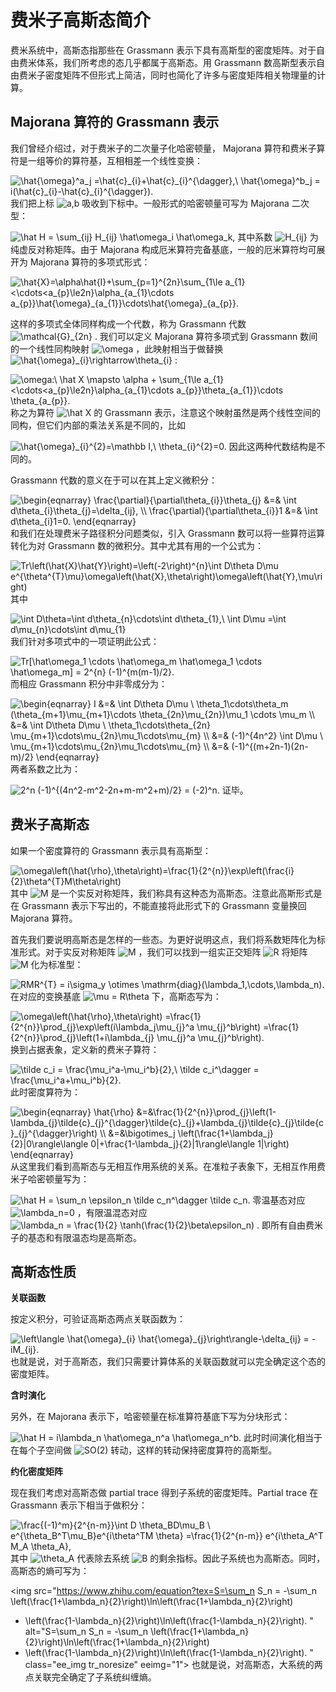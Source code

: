 # 费米子高斯态简介

费米系统中，高斯态指那些在 Grassmann 表示下具有高斯型的密度矩阵。对于自由费米体系，我们所考虑的态几乎都属于高斯态。用 Grassmann 数高斯型表示自由费米子密度矩阵不但形式上简洁，同时也简化了许多与密度矩阵相关物理量的计算。

## Majorana 算符的 Grassmann 表示

我们曾经介绍过，对于费米子的二次量子化哈密顿量， Majorana 算符和费米子算符是一组等价的算符基，互相相差一个线性变换：

<img src="https://www.zhihu.com/equation?tex=\hat{\omega}^a_j =\hat{c}_{i}+\hat{c}_{i}^{\dagger},\ 
\hat{\omega}^b_j = i(\hat{c}_{i}-\hat{c}_{i}^{\dagger}).
" alt="\hat{\omega}^a_j =\hat{c}_{i}+\hat{c}_{i}^{\dagger},\ 
\hat{\omega}^b_j = i(\hat{c}_{i}-\hat{c}_{i}^{\dagger}).
" class="ee_img tr_noresize" eeimg="1">
我们把上标  <img src="https://www.zhihu.com/equation?tex=a,b" alt="a,b" class="ee_img tr_noresize" eeimg="1">  吸收到下标中。一般形式的哈密顿量可写为 Majorana 二次型：

<img src="https://www.zhihu.com/equation?tex=\hat H = \sum_{ij} H_{ij} \hat\omega_i \hat\omega_k,
" alt="\hat H = \sum_{ij} H_{ij} \hat\omega_i \hat\omega_k,
" class="ee_img tr_noresize" eeimg="1">
其中系数  <img src="https://www.zhihu.com/equation?tex=H_{ij}" alt="H_{ij}" class="ee_img tr_noresize" eeimg="1">  为纯虚反对称矩阵。由于 Majorana 构成厄米算符完备基底，一般的厄米算符均可展开为 Majorana 算符的多项式形式：

<img src="https://www.zhihu.com/equation?tex=\hat{X}=\alpha\hat{I}+\sum_{p=1}^{2n}\sum_{1\le a_{1}<\cdots<a_{p}\le2n}\alpha_{a_{1}\cdots a_{p}}\hat{\omega}_{a_{1}}\cdots\hat{\omega}_{a_{p}}.
" alt="\hat{X}=\alpha\hat{I}+\sum_{p=1}^{2n}\sum_{1\le a_{1}<\cdots<a_{p}\le2n}\alpha_{a_{1}\cdots a_{p}}\hat{\omega}_{a_{1}}\cdots\hat{\omega}_{a_{p}}.
" class="ee_img tr_noresize" eeimg="1">

这样的多项式全体同样构成一个代数，称为 Grassmann 代数  <img src="https://www.zhihu.com/equation?tex=\mathcal{G}_{2n}" alt="\mathcal{G}_{2n}" class="ee_img tr_noresize" eeimg="1"> . 我们可以定义 Majorana 算符多项式到 Grassmann 数间的一个线性同构映射  <img src="https://www.zhihu.com/equation?tex=\omega" alt="\omega" class="ee_img tr_noresize" eeimg="1"> ，此映射相当于做替换  <img src="https://www.zhihu.com/equation?tex=\hat{\omega}_{i}\rightarrow\theta_{i}" alt="\hat{\omega}_{i}\rightarrow\theta_{i}" class="ee_img tr_noresize" eeimg="1"> :

<img src="https://www.zhihu.com/equation?tex=\omega:\ 
\hat X \mapsto \alpha + \sum_{1\le a_{1}<\cdots<a_{p}\le2n}\alpha_{a_{1}\cdots a_{p}}\theta_{a_{1}}\cdots \theta_{a_{p}}.
" alt="\omega:\ 
\hat X \mapsto \alpha + \sum_{1\le a_{1}<\cdots<a_{p}\le2n}\alpha_{a_{1}\cdots a_{p}}\theta_{a_{1}}\cdots \theta_{a_{p}}.
" class="ee_img tr_noresize" eeimg="1">
称之为算符  <img src="https://www.zhihu.com/equation?tex=\hat X" alt="\hat X" class="ee_img tr_noresize" eeimg="1">  的 Grassmann 表示，注意这个映射虽然是两个线性空间的同构，但它们内部的乘法关系是不同的，比如 

<img src="https://www.zhihu.com/equation?tex=\hat{\omega}_{i}^{2}=\mathbb I,\ 
\theta_{i}^{2}=0.
" alt="\hat{\omega}_{i}^{2}=\mathbb I,\ 
\theta_{i}^{2}=0.
" class="ee_img tr_noresize" eeimg="1">
因此这两种代数结构是不同的。

Grassmann 代数的意义在于可以在其上定义微积分：

<img src="https://www.zhihu.com/equation?tex=\begin{eqnarray}
	\frac{\partial}{\partial\theta_{i}}\theta_{j} &=& \int d\theta_{i}\theta_{j}=\delta_{ij}, \\
	\frac{\partial}{\partial\theta_{i}}1 &=& \int d\theta_{i}1=0.
\end{eqnarray}
" alt="\begin{eqnarray}
	\frac{\partial}{\partial\theta_{i}}\theta_{j} &=& \int d\theta_{i}\theta_{j}=\delta_{ij}, \\
	\frac{\partial}{\partial\theta_{i}}1 &=& \int d\theta_{i}1=0.
\end{eqnarray}
" class="ee_img tr_noresize" eeimg="1">
和我们在处理费米子路径积分问题类似，引入 Grassmann 数可以将一些算符运算转化为对 Grassmann 数的微积分。其中尤其有用的一个公式为：

<img src="https://www.zhihu.com/equation?tex=Tr\left(\hat{X}\hat{Y}\right)=\left(-2\right)^{n}\int D\theta D\mu e^{\theta^{T}\mu}\omega\left(\hat{X},\theta\right)\omega\left(\hat{Y},\mu\right)
" alt="Tr\left(\hat{X}\hat{Y}\right)=\left(-2\right)^{n}\int D\theta D\mu e^{\theta^{T}\mu}\omega\left(\hat{X},\theta\right)\omega\left(\hat{Y},\mu\right)
" class="ee_img tr_noresize" eeimg="1">
其中

<img src="https://www.zhihu.com/equation?tex=\int D\theta=\int d\theta_{n}\cdots\int d\theta_{1},\ 
\int D\mu =\int d\mu_{n}\cdots\int d\mu_{1}
" alt="\int D\theta=\int d\theta_{n}\cdots\int d\theta_{1},\ 
\int D\mu =\int d\mu_{n}\cdots\int d\mu_{1}
" class="ee_img tr_noresize" eeimg="1">
我们针对多项式中的一项证明此公式：

<img src="https://www.zhihu.com/equation?tex=Tr[\hat\omega_1 \cdots \hat\omega_m \hat\omega_1 \cdots \hat\omega_m] = 2^{n} (-1)^{m(m-1)/2}.
" alt="Tr[\hat\omega_1 \cdots \hat\omega_m \hat\omega_1 \cdots \hat\omega_m] = 2^{n} (-1)^{m(m-1)/2}.
" class="ee_img tr_noresize" eeimg="1">
而相应 Grassmann 积分中非零成分为：

<img src="https://www.zhihu.com/equation?tex=\begin{eqnarray}
I &=& 
\int D\theta D\mu \ \theta_1\cdots\theta_m (\theta_{m+1}\mu_{m+1}\cdots \theta_{2n}\mu_{2n})\mu_1 \cdots \mu_m \\
&=& \int D\theta D\mu \ \theta_1\cdots\theta_{2n} \mu_{m+1}\cdots\mu_{2n}\mu_1\cdots\mu_{m} \\
&=& (-1)^{4n^2} \int D\mu \ \mu_{m+1}\cdots\mu_{2n}\mu_1\cdots\mu_{m} \\
&=& (-1)^{(m+2n-1)(2n-m)/2}
\end{eqnarray}
" alt="\begin{eqnarray}
I &=& 
\int D\theta D\mu \ \theta_1\cdots\theta_m (\theta_{m+1}\mu_{m+1}\cdots \theta_{2n}\mu_{2n})\mu_1 \cdots \mu_m \\
&=& \int D\theta D\mu \ \theta_1\cdots\theta_{2n} \mu_{m+1}\cdots\mu_{2n}\mu_1\cdots\mu_{m} \\
&=& (-1)^{4n^2} \int D\mu \ \mu_{m+1}\cdots\mu_{2n}\mu_1\cdots\mu_{m} \\
&=& (-1)^{(m+2n-1)(2n-m)/2}
\end{eqnarray}
" class="ee_img tr_noresize" eeimg="1">
两者系数之比为：

<img src="https://www.zhihu.com/equation?tex=2^n (-1)^{(4n^2-m^2-2n+m-m^2+m)/2} = (-2)^n.
" alt="2^n (-1)^{(4n^2-m^2-2n+m-m^2+m)/2} = (-2)^n.
" class="ee_img tr_noresize" eeimg="1">
证毕。

## 费米子高斯态

如果一个密度算符的 Grassmann 表示具有高斯型：

<img src="https://www.zhihu.com/equation?tex=\omega\left(\hat{\rho},\theta\right)=\frac{1}{2^{n}}\exp\left(\frac{i}{2}\theta^{T}M\theta\right)
" alt="\omega\left(\hat{\rho},\theta\right)=\frac{1}{2^{n}}\exp\left(\frac{i}{2}\theta^{T}M\theta\right)
" class="ee_img tr_noresize" eeimg="1">
其中  <img src="https://www.zhihu.com/equation?tex=M" alt="M" class="ee_img tr_noresize" eeimg="1">   是一个实反对称矩阵，我们称具有这种态为高斯态。注意此高斯形式是在 Grassmann 表示下写出的，不能直接将此形式下的 Grassmann 变量换回 Majorana 算符。

首先我们要说明高斯态是怎样的一些态。为更好说明这点，我们将系数矩阵化为标准形式。对于实反对称矩阵  <img src="https://www.zhihu.com/equation?tex=M" alt="M" class="ee_img tr_noresize" eeimg="1"> ，我们可以找到一组实正交矩阵  <img src="https://www.zhihu.com/equation?tex=R" alt="R" class="ee_img tr_noresize" eeimg="1">  将矩阵  <img src="https://www.zhihu.com/equation?tex=M" alt="M" class="ee_img tr_noresize" eeimg="1">  化为标准型：

<img src="https://www.zhihu.com/equation?tex=RMR^{T} = i\sigma_y \otimes 
\mathrm{diag}(\lambda_1,\cdots,\lambda_n).
" alt="RMR^{T} = i\sigma_y \otimes 
\mathrm{diag}(\lambda_1,\cdots,\lambda_n).
" class="ee_img tr_noresize" eeimg="1">
在对应的变换基底  <img src="https://www.zhihu.com/equation?tex=\mu = R\theta" alt="\mu = R\theta" class="ee_img tr_noresize" eeimg="1">  下，高斯态写为：

<img src="https://www.zhihu.com/equation?tex=\omega\left(\hat{\rho},\theta\right)
=\frac{1}{2^{n}}\prod_{j}\exp\left(i\lambda_j\mu_{j}^a \mu_{j}^b\right)
=\frac{1}{2^{n}}\prod_{j}\left(1+i\lambda_{j} \mu_{j}^a \mu_{j}^b\right).
" alt="\omega\left(\hat{\rho},\theta\right)
=\frac{1}{2^{n}}\prod_{j}\exp\left(i\lambda_j\mu_{j}^a \mu_{j}^b\right)
=\frac{1}{2^{n}}\prod_{j}\left(1+i\lambda_{j} \mu_{j}^a \mu_{j}^b\right).
" class="ee_img tr_noresize" eeimg="1">
换到占据表象，定义新的费米子算符：

<img src="https://www.zhihu.com/equation?tex=\tilde c_i = \frac{\mu_i^a-\mu_i^b}{2},\ 
\tilde c_i^\dagger = \frac{\mu_i^a+\mu_i^b}{2}.
" alt="\tilde c_i = \frac{\mu_i^a-\mu_i^b}{2},\ 
\tilde c_i^\dagger = \frac{\mu_i^a+\mu_i^b}{2}.
" class="ee_img tr_noresize" eeimg="1">
此时密度算符为：

<img src="https://www.zhihu.com/equation?tex=\begin{eqnarray}
\hat{\rho}
&=&\frac{1}{2^{n}}\prod_{j}\left(1-\lambda_{j}\tilde{c}_{j}^{\dagger}\tilde{c}_{j}+\lambda_{j}\tilde{c}_{j}\tilde{c}_{j}^{\dagger}\right) \\
&=&\bigotimes_j \left(\frac{1+\lambda_j}{2}|0\rangle\langle 0|+\frac{1-\lambda_j}{2}|1\rangle\langle 1|\right)
\end{eqnarray}
" alt="\begin{eqnarray}
\hat{\rho}
&=&\frac{1}{2^{n}}\prod_{j}\left(1-\lambda_{j}\tilde{c}_{j}^{\dagger}\tilde{c}_{j}+\lambda_{j}\tilde{c}_{j}\tilde{c}_{j}^{\dagger}\right) \\
&=&\bigotimes_j \left(\frac{1+\lambda_j}{2}|0\rangle\langle 0|+\frac{1-\lambda_j}{2}|1\rangle\langle 1|\right)
\end{eqnarray}
" class="ee_img tr_noresize" eeimg="1">
从这里我们看到高斯态与无相互作用系统的关系。在准粒子表象下，无相互作用费米子哈密顿量写为：

<img src="https://www.zhihu.com/equation?tex=\hat H = \sum_n \epsilon_n \tilde c_n^\dagger \tilde c_n.
" alt="\hat H = \sum_n \epsilon_n \tilde c_n^\dagger \tilde c_n.
" class="ee_img tr_noresize" eeimg="1">
零温基态对应  <img src="https://www.zhihu.com/equation?tex=\lambda_n=0" alt="\lambda_n=0" class="ee_img tr_noresize" eeimg="1"> ，有限温混态对应  <img src="https://www.zhihu.com/equation?tex=\lambda_n = \frac{1}{2} \tanh(\frac{1}{2}\beta\epsilon_n)" alt="\lambda_n = \frac{1}{2} \tanh(\frac{1}{2}\beta\epsilon_n)" class="ee_img tr_noresize" eeimg="1"> . 即所有自由费米子的基态和有限温态均是高斯态。

## 高斯态性质

**关联函数**

按定义积分，可验证高斯态两点关联函数为：

<img src="https://www.zhihu.com/equation?tex=\left\langle \hat{\omega}_{i} \hat{\omega}_{j}\right\rangle-\delta_{ij} = -iM_{ij}.
" alt="\left\langle \hat{\omega}_{i} \hat{\omega}_{j}\right\rangle-\delta_{ij} = -iM_{ij}.
" class="ee_img tr_noresize" eeimg="1">
也就是说，对于高斯态，我们只需要计算体系的关联函数就可以完全确定这个态的密度矩阵。

**含时演化**

另外，在 Majorana 表示下，哈密顿量在标准算符基底下写为分块形式：

<img src="https://www.zhihu.com/equation?tex=\hat H = i\lambda_n \hat\omega_n^a \hat\omega_n^b.
" alt="\hat H = i\lambda_n \hat\omega_n^a \hat\omega_n^b.
" class="ee_img tr_noresize" eeimg="1">
此时时间演化相当于在每个子空间做  <img src="https://www.zhihu.com/equation?tex=SO(2)" alt="SO(2)" class="ee_img tr_noresize" eeimg="1">  转动，这样的转动保持密度算符的高斯型。

**约化密度矩阵**

现在我们考虑对高斯态做 partial trace 得到子系统的密度矩阵。Partial trace 在 Grassmann 表示下相当于做积分：

<img src="https://www.zhihu.com/equation?tex=\frac{(-1)^m}{2^{n-m}}\int D \theta_BD\mu_B \ e^{\theta_B^T\mu_B}e^{i\theta^TM \theta}
=\frac{1}{2^{n-m}} e^{i\theta_A^T M_A \theta_A},
" alt="\frac{(-1)^m}{2^{n-m}}\int D \theta_BD\mu_B \ e^{\theta_B^T\mu_B}e^{i\theta^TM \theta}
=\frac{1}{2^{n-m}} e^{i\theta_A^T M_A \theta_A},
" class="ee_img tr_noresize" eeimg="1">
其中  <img src="https://www.zhihu.com/equation?tex=\theta_A" alt="\theta_A" class="ee_img tr_noresize" eeimg="1">  代表除去系统  <img src="https://www.zhihu.com/equation?tex=B" alt="B" class="ee_img tr_noresize" eeimg="1">  的剩余指标。因此子系统也为高斯态。同时，高斯态的熵可写为：

<img src="https://www.zhihu.com/equation?tex=S=\sum_n S_n = -\sum_n
\left(\frac{1+\lambda_n}{2}\right)\ln\left(\frac{1+\lambda_n}{2}\right)
+ \left(\frac{1-\lambda_n}{2}\right)\ln\left(\frac{1-\lambda_n}{2}\right).
" alt="S=\sum_n S_n = -\sum_n
\left(\frac{1+\lambda_n}{2}\right)\ln\left(\frac{1+\lambda_n}{2}\right)
+ \left(\frac{1-\lambda_n}{2}\right)\ln\left(\frac{1-\lambda_n}{2}\right).
" class="ee_img tr_noresize" eeimg="1">
也就是说，对高斯态，大系统的两点关联完全确定了子系统纠缠熵。